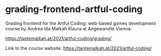 # grading-frontend-artful-coding
Grading frontend for the Artful Coding: web-based games development course by Andrea Ida Malkah Klaura at Angewandte Vienna:

https://tantemalkah.at/2021/artful-coding/grading/

Link to the course website: 
https://tantemalkah.at/2021/artful-coding/
